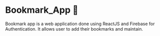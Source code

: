 # Bookmark_App 📑

Bookmark app is a web application done using ReactJS and Firebase for Authentication. It allows user to add their bookmarks and maintain.
